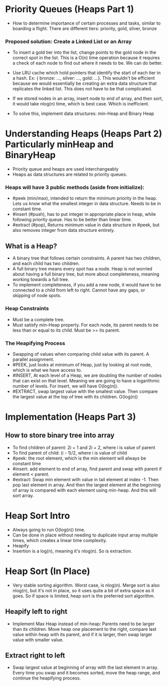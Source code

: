 # Priority Queues (Heaps Part 1)
* How to determine importance of certain processes and tasks, similar to boarding a flight. There are different tiers: priority, gold, silver, bronze

### Proposed solution: Create a Linked List or an Array
* To insert a gold tier into the list, change points to the gold node in the correct spot in the list. This is a O(n) time operation because it requires a check of each node to find out where it needs to be. We can do better.

* Use LRU cache which hold pointers that identify the start of each tier in a hash.
Ex: { bronze: ..., silver: ..., gold: ...}. This wouldn't be efficient because we would essentially be creating an extra data structure that replicates the linked list. This does not have to be that complicated.  

* If we stored nodes in an array, insert node to end of array, and then sort, it would take nlog(n) time, which is best case. Which is inefficient.

* To solve this, implement data structures: min-Heap and Binary Heap



# Understanding Heaps (Heaps Part 2) Particularly minHeap and BinaryHeap
* Priority queue and heaps are used interchangeably
* Heaps as data structures are related to priority queues.

### Heaps will have 3 public methods (aside from initialize):
* #peek (min/max), intended to return the minimum priority in the heap. Lets us know what the smallest integer in data structure. Needs to be in constant time.
* #insert (#push), has to put integer in appropriate place in heap, while following priority queue. Has to be better than linear time.
* #extract (#pop), Returns minimum value in data structure in #peek, but also removes integer from data structure entirely.

## What is a Heap?
* A binary tree that follows certain constraints. A parent has two children, and each child has two children.
* A full binary tree means every spot has a node. Heap is not worried about having a full binary tree, but more about completeness, meaning working towards a full tree.
* To implement completeness, if you add a new node, it would have to be connected to a child from left to right. Cannot have any gaps, or skipping of node spots.

### Heap Constraints
* Must be a complete tree.
* Must satisfy min-Heap property. For each node, its parent needs to be less than or equal to its child. Must be >= its parent.

### The Heapifying Process
* Swapping of values when comparing child value with its parent. A parallel assignment.
* #PEEK, just looks at minimum of Heap, just by looking at root node, which is what we have access to.
* #INSERT, At each level of a Heap, we are doubling the number of nodes that can exist on that level. Meaning we are going to have a logarithmic number of levels. For insert, we will have O(log(n)).
* #EXTRACT, swap largest value with the smallest value. Then compare the largest value at the top of tree with its children. O(log(n))


# Implementation (Heaps Part 3)

## How to store binary tree into array
* To find children of parent: 2i + 1 and 2i + 2, where i is value of parent
* To find parent of child: (i - 1)/2, where i is value of child
* #peek: the root element, which is the min element will always be constant time
* #insert: add element to end of array, find parent and swap with parent if element < parent.
* #extract: Swap min element with value in tail element at index -1. Then pop last element in array. And then the largest element at the beginning of array is compared with each element using min-heap. And this will sort array.


# Heap Sort Intro
* Always going to run O(log(n)) time.
* Can be done in place without needing to duplicate input array multiple times, which creates a linear time complexity.
* Heapify
* Insertion is a log(n), meaning it's nlog(n). So is extraction.



# Heap Sort (In Place)
* Very stable sorting algorithm. Worst case, is nlog(n). Merge sort is also nlog(n), but it's not in place, so it uses quite a bit of extra space as it goes. So if space is limited, heap sort is the preferred sort algorithm.

## Heapify left to right
* Implement Max Heap instead of min-heap: Parents need to be larger than its children. Move heap one placement to the right, compare last value within heap with its parent, and if it is larger, then swap larger value with smaller value.

## Extract right to left
* Swap largest value at beginning of array with the last element in array. Every time you swap and it becomes sorted, move the heap range, and continue the heapifying process.
